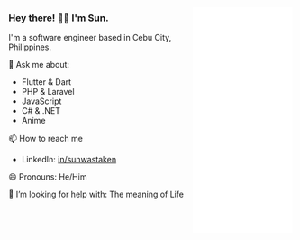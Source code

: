 <img 
  align="right" 
  height="400" 
  width="177" 
  src="assets/anime-hello-once.gif"
/>
<div>
  <h3>Hey there! 👋🏼 I'm Sun.</h3>
  <p>I'm a software engineer based in Cebu City, Philippines.</p>
  <p>
    💬 Ask me about:
    <ul>
      <li>Flutter & Dart</li>
      <li>PHP & Laravel</li>
      <li>JavaScript</li>
      <li>C# & .NET</li>
      <li>Anime</li>
    </ul>
  </p>
    <p>
    📫 How to reach me
    <ul>
      <li>LinkedIn: <a href="https://www.linkedin.com/in/sunwastaken/">in/sunwastaken</a></li>
    </ul>
  </p>
  <p>
    😄 Pronouns: He/Him
  </p>
  <p>
    🤔 I’m looking for help with: The meaning of Life
  </p>
</div>
